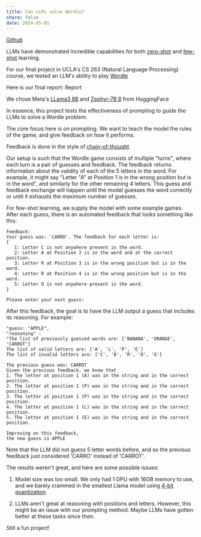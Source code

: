 ```yaml
---
title: Can LLMs solve Wordle?
share: false
date: 2024-05-01
---
```


[Github](https://github.com/jbaik1/CS-263-Wordle)

LLMs have demonstrated incredible capabilities for both [zero-shot](https://arxiv.org/abs/2205.11916) and [few-shot]() learning.

For our final project in UCLA's CS 263 (Natural Language Processing) course, we tested an LLM's ability to play [Wordle](https://www.nytimes.com/games/wordle/index.html)

Here is our final report: Report

We chose Meta's [LLama3 8B](https://huggingface.co/meta-llama/Meta-Llama-3-8B) and [Zephyr-7B β](https://huggingface.co/HuggingFaceH4/zephyr-7b-beta) from HuggingFace

In essence, this project tests the effectiveness of prompting to guide the LLMs to solve a Wordle problem.

The core focus here is on prompting. We want to teach the model the rules of the game, and give feedback on how it performs.

Feedback is done in the style of [chain-of-thought](https://arxiv.org/pdf/2201.11903)

Our setup is such that the Wordle game consists of multiple "turns", where each turn is a pair of guesses and feedback. The feedback returns information about the validity of each of the 5 letters in the word. For example, it might say "Letter "A" at Position 1 is in the wrong position but is in the word", and similarly for the other remaining 4 letters. This guess and feedback exchange will happen until the model guesses the word correctly or until it exhausts the maximum number of guesses.

For few-shot learning, we supply the model with some example games. After each guess, there is an automated feedback that looks something like this:

``` 
Feedback:
Your guess was: 'CARRO'. The feedback for each letter is:
{
   1: Letter C is not anywhere present in the word.
   2: Letter A at Position 2 is in the word and at the correct position.
   3: Letter R at Position 3 is in the wrong position but is in the word.
   4: Letter R at Position 4 is in the wrong position but is in the word.
   5: Letter O is not anywhere present in the word.
}

Please enter your next guess:
```

After this feedback, the goal is to have the LLM output a guess that includes its reasoning. For example: 

``` 
"guess: "APPLE",
"reasoning" :
"The list of previously guessed words are: ['BANANA', 'ORANGE', 'CARROT']
The list of valid letters are: ['A', 'L', 'P', 'E']
The list of invalid letters are: ['C', 'B', 'R', 'O', 'G']

The previous guess was: CARROT
Given the previous feedback, we know that
1. The letter at position 1 (A) was in the string and in the correct position.
2. The letter at position 1 (P) was in the string and in the correct position.
3. The letter at position 1 (P) was in the string and in the correct position.
4. The letter at position 1 (L) was in the string and in the correct position.
5. The letter at position 1 (E) was in the string and in the correct position.

Improving on this feedback,
the new guess is APPLE
```

Note that the LLM did not guess 5 letter words before, and so the previous feedback just considered 'CARRO' instead of 'CARROT'.

The results weren't great, and here are some possible issues:
1. Model size was too small. We only had 1 GPU with 16GB memory to use, and we barely crammed in the smallest Llama model using [4-bit quantization](https://huggingface.co/blog/4bit-transformers-bitsandbytes).

2. LLMs aren't great at reasoning with positions and letters. However, this might be an issue with our prompting method. Maybe LLMs have gotten better at these tasks since then.

Still a fun project! 